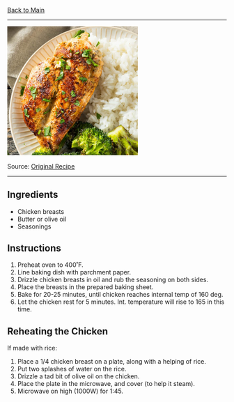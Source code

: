 [Back to Main](/README.md)

---

<img src="/90%20Images/Baked%20Chicken%20Breast.png" width="300" />

Source: [Original Recipe](https://insanelygoodrecipes.com/baked-chicken-breast/)

---
## Ingredients

- Chicken breasts
- Butter or olive oil
- Seasonings

## Instructions

1. Preheat oven to 400˚F.
2. Line baking dish with parchment paper.
3. Drizzle chicken breasts in oil and rub the seasoning on both sides.
4. Place the breasts in the prepared baking sheet.
5. Bake for 20-25 minutes, until chicken reaches internal temp of 160 deg.
6. Let the chicken rest for 5 minutes.  Int. temperature will rise to 165 in this time.

## Reheating the Chicken

If made with rice:

1. Place a 1/4 chicken breast on a plate, along with a helping of rice.
2. Put two splashes of water on the rice.
3. Drizzle a tad bit of olive oil on the chicken.
4. Place the plate in the microwave, and cover (to help it steam).
5. Microwave on high (1000W) for 1:45.